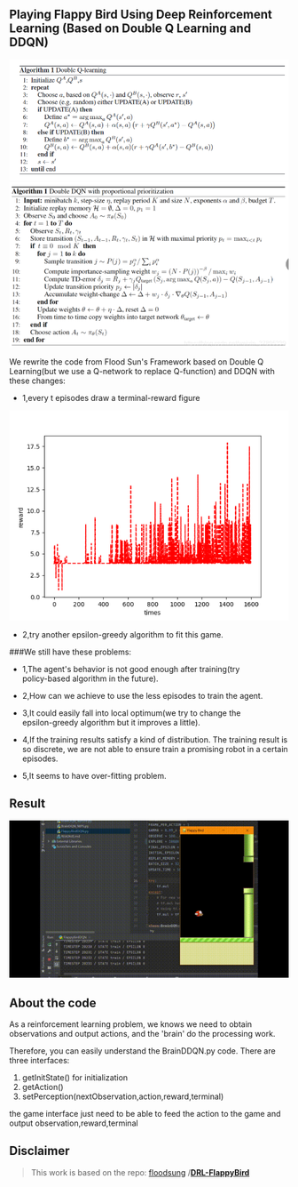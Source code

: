 
## Playing Flappy Bird Using Deep Reinforcement Learning (Based on Double Q Learning and DDQN)
![](https://github.com/GarrentDSTRC/FlappyBirdDDQN/blob/master/README_md_files/image%20(3).png)
![](https://github.com/GarrentDSTRC/FlappyBirdDDQN/blob/master/README_md_files/image%20(2).png)

We rewrite the code from Flood Sun's Framework based on Double Q Learning(but we use a Q-network to replace Q-function) and DDQN with these changes:

 - 1,every t episodes draw a terminal-reward figure

![DDQN](https://github.com/GarrentDSTRC/FlappyBirdDDQN/blob/main/README_md_files/Real-1600-change-epsilon0.2-0.1-greedy-algorithm2.png)

 - 2,try another epsilon-greedy algorithm to fit this game.

###We still have these problems:

 - 1,The agent's behavior is not good enough after training(try   
   policy-based algorithm in the future).
 - 2,How can we achieve to use the less episodes to train the agent.
   
 - 3,It could easily fall into  local  optimum(we try to change the   
   epsilon-greedy algorithm but it improves a little).
 - 4,If the training results satisfy a kind of distribution. The
   training result is so discrete, we are not able to ensure train a
   promising robot in a certain episodes.
 - 5,It seems to have over-fitting problem.

## Result
![DDQN-1600episodes](https://github.com/GarrentDSTRC/FlappyBirdDDQN/blob/main/README_md_files/double-QN-real-70000%20%2000_00_00-00_00_30.gif)

## About the code

As a reinforcement learning problem, we knows we need to obtain observations and output actions, and the 'brain' do the processing work.

Therefore, you can easily understand the BrainDDQN.py code. There are three interfaces:

1. getInitState() for initialization
2. getAction()
3. setPerception(nextObservation,action,reward,terminal)

the game interface just need to be able to feed the action to the game and output observation,reward,terminal


## Disclaimer

> This work is based on the repo:  [floodsung](https://github.com/floodsung) /**[DRL-FlappyBird](https://github.com/floodsung/DRL-FlappyBird)**

